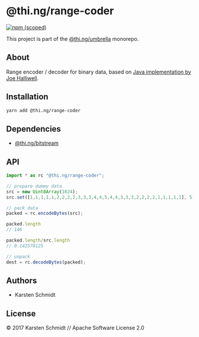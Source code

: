 # @thi.ng/range-coder

[![npm (scoped)](https://img.shields.io/npm/v/@thi.ng/range-coder.svg)](https://www.npmjs.com/package/@thi.ng/range-coder)

This project is part of the
[@thi.ng/umbrella](https://github.com/thi-ng/umbrella/) monorepo.

## About

Range encoder / decoder for binary data, based on [Java implementation
by Joe Halliwell](https://www.winterwell.com/software/compressor.php).

## Installation

```bash
yarn add @thi.ng/range-coder
```

## Dependencies

- [@thi.ng/bitstream](https://github.com/thi-ng/umbrella/tree/master/packages/bitstream)

## API

```ts
import * as rc "@thi.ng/range-coder";
```

```ts
// prepare dummy data
src = new Uint8Array(1024);
src.set([1,1,1,1,1,2,2,2,2,3,3,3,4,4,5,4,4,3,3,3,2,2,2,2,1,1,1,1,1], 512);

// pack data
packed = rc.encodeBytes(src);

packed.length
// 146

packed.length/src.length
// 0.142578125

// unpack
dest = rc.decodeBytes(packed);
```

## Authors

- Karsten Schmidt

## License

&copy; 2017 Karsten Schmidt // Apache Software License 2.0
